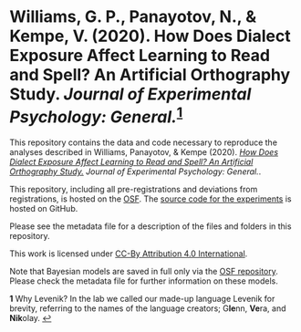 # Williams, G. P., Panayotov, N., & Kempe, V. (2020). How Does Dialect Exposure Affect Learning to Read and Spell? An Artificial Orthography Study. *Journal of Experimental Psychology: General.*<sup id="1">[1](#f1)</sup>

This repository contains the data and code necessary to reproduce the analyses described in Williams, Panayotov, & Kempe (2020). [*How Does Dialect Exposure Affect Learning to Read and Spell? An Artificial Orthography Study.*](https://psyarxiv.com/b8zn6/) *Journal of Experimental Psychology: General.*. 

This repository, including all pre-registrations and deviations from registrations, is hosted on the [OSF](https://osf.io/5mtdj/). The [source code for the experiments](https://github.com/gpwilliams/language-learning-experiment) is hosted on GitHub.

Please see the metadata file for a description of the files and folders in this repository.

This work is licensed under [CC-By Attribution 4.0 International](https://creativecommons.org/licenses/by/4.0/legalcode).

Note that Bayesian models are saved in full only via the [OSF repository](https://osf.io/5mtdj/). Please check the metadata file for further information on these models.

<b id="f1">1</b> Why Levenik? In the lab we called our made-up language Levenik for brevity, referring to the names of the language creators; G**le**nn, **Ve**ra, and **Nik**olay. [↩](#a1)

